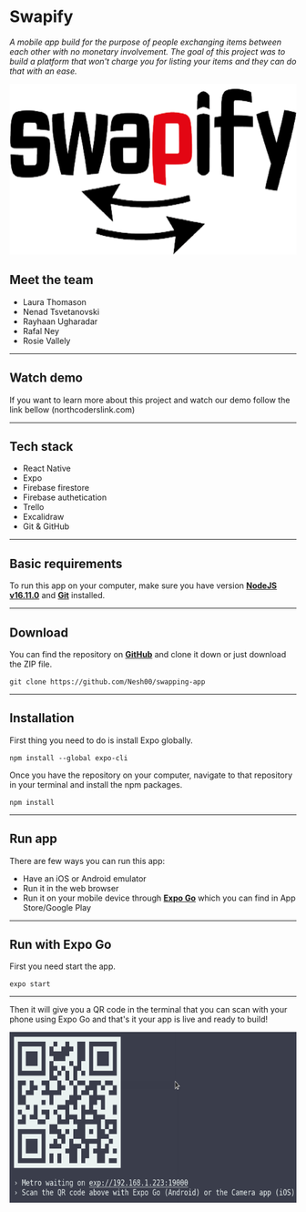 # Swapify

_A mobile app build for the purpose of people exchanging items between each other with no monetary involvement. The goal of this project was to build a platform that won't charge you for listing your items and they can do that with an ease._

<img src="images/Logo.png" alt="screenshot" width="900" height="300"/>

## Meet the team

- Laura Thomason
- Nenad Tsvetanovski
- Rayhaan Ugharadar
- Rafal Ney
- Rosie Vallely

---

## Watch demo

If you want to learn more about this project and watch our demo follow the link bellow
(northcoderslink.com)

---

## Tech stack

- React Native
- Expo
- Firebase firestore
- Firebase authetication
- Trello
- Excalidraw
- Git & GitHub

---

## Basic requirements

To run this app on your computer, make sure you have version [**NodeJS v16.11.0**](https://nodejs.org/en/) and [**Git**](https://git-scm.com) installed.

---

## Download

You can find the repository on [**GitHub**](https://github.com/Nesh00/swapping-app) and clone it down or just download the ZIP file.

```
git clone https://github.com/Nesh00/swapping-app

```

---

## Installation

First thing you need to do is install Expo globally.

```
npm install --global expo-cli
```

Once you have the repository on your computer, navigate to that repository in your terminal and install the npm packages.

```
npm install
```

---

## Run app

There are few ways you can run this app:

- Have an iOS or Android emulator
- Run it in the web browser
- Run it on your mobile device through [**Expo Go**](https://expo.dev/client) which you can find in App Store/Google Play

---

## Run with Expo Go

First you need start the app.

```
expo start
```

---

Then it will give you a QR code in the terminal that you can scan with your phone using Expo Go and that's it your app is live and ready to build!

<img src="images/QR.png" alt="screenshot" width="600" height="300"/>
